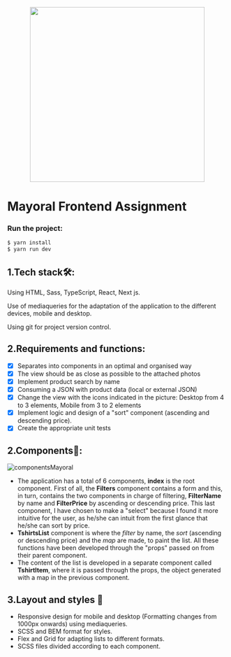 <p align="center">
<img width="400px" src="https://user-images.githubusercontent.com/64798006/174625968-a60bc82f-c94f-4365-8e0f-101c0c6e223a.png" />
  </p>
  
# Mayoral Frontend Assignment
### Run the project:

```sh
$ yarn install
$ yarn run dev
```

## 1.Tech stack🛠️:

Using HTML, Sass, TypeScript, React, Next js.

Use of mediaqueries for the adaptation of the application to the different devices, mobile and desktop.

Using git for project version control.

## 2.Requirements and functions:
- [x] Separates into components in an optimal and organised way
- [x] The view should be as close as possible to the attached photos
- [x] Implement product search by name
- [x] Consuming a JSON with product data (local or external JSON)
- [x] Change the view with the icons indicated in the picture: Desktop from 4 to 3 elements, Mobile from 3 to 2 elements
- [x] Implement logic and design of a "sort" component (ascending and descending price).
- [x] Create the appropriate unit tests

## 2.Components:jigsaw::


 ![componentsMayoral](https://user-images.githubusercontent.com/64798006/174634320-949101ac-42f5-4af9-a5f6-d153bae6db40.PNG)
 
 - The application has a total of 6 components, **index** is the root component. First of all, the **Filters** component contains a form and this, in turn, contains the two components in charge of filtering, **FilterName** by name and **FilterPrice** by ascending or descending price. This last component, I have chosen to make a "select" because I found it more intuitive for the user, as he/she can intuit from the first glance that he/she can sort by price.
- **TshirtsList** component is where the _filter_ by name, the _sort_ (ascending or descending price) and the _map_ are made, to paint the list. All these functions have been developed through the "props" passed on from their parent component.
- The content of the list is developed in a separate component called **TshirtItem**, where it is passed through the props, the object generated with a map in the previous component.

## 3.Layout and styles :art:

- Responsive design for mobile and desktop (Formatting changes from 1000px onwards) using mediaqueries.
- SCSS and BEM format for styles.
- Flex and Grid for adapting lists to different formats.
- SCSS files divided according to each component.
  




